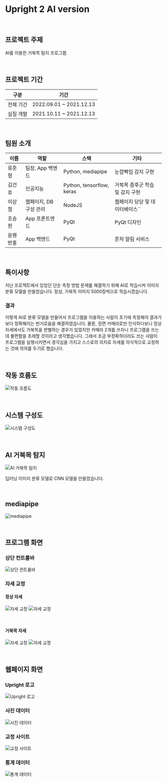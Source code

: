 # Upright 2 AI version

<br>

## 프로젝트 주제
AI를 이용한 거북목 탐지 프로그램

<br>
  
## 프로젝트 기간
| 구분 | 기간 |
| -- | -- |
| 전체 기간 | 2022.09.01 ~ 2021.12.13 |
| 실질 개발 | 2021.10.11 ~ 2021.12.13 |

<br>

## 팀원 소개
| 이름    | 역할         | 스택       | 기타                            |
|---------|--------------|------------|---------------------------------|
| 류준형   | 팀장, App 백엔드  | Python, mediapipe|  눈깜빡임 감지 구현 |
| 김건호   | 인공지능 | Python, tensorflow, keras  | 거북목 증후군 학습 및 감지 구현 |
| 이상철   |  웹페이지, DB 구성 관리   | NodeJS  | 웹페이지 담당 및 데이터베이스`` |
| 조승헌   | App 프론트엔드   | PyQt        | PyQt 디자인 |
| 응웬반홍   | App 백엔드   | PyQt        | 문자 알림 서비스 |

<br>

## 특이사항

지난 프로젝트에서 있었던 단순 측정 방법 문제를 해결하기 위해 AI로 학습시켜 이미지 분류 모델을 만들었습니다. 정상, 거북목 이미지 5000장씩으로 학습시켰습니다.


### 결과
이렇게 AI로 분류 모델을 만들어서 프로그램을 이용하는 사람이 초기에 측정해야 결과가 보다 정확해지는 번거로움을 해결하였습니다. 물론, 정면 카메라로만 인식하다보니 정상 자세에서도 거북목을 판별하는 경우가 있었지만 카메라 2개를 쓰자니 프로그램을 쓰는데 불편함을 초래할 것이라고 생각했습니다. 그래서 조금 부정확하더라도 쓰는 사람이 프로그램을 실행시키면서 경각심을 가지고 스스로의 의지로 자세를 의식적으로 교정하는 것에 의의를 두기로 했습니다.

<br>

## 작동 흐름도
![작동 흐름도](img/작동%20흐름도.png)


<br>

## 시스템 구성도
![시스템 구성도](img/시스템%20구성도.png)


<br>

## AI 거북목 탐지
![AI 거북목 탐지](img/AI%20거북목%20탐지.png)

딥러닝 이미지 분류 모델로 CNN 모델을 만들었습니다.

<br>

## mediapipe
![mediapipe](img/mediapipe%20좌표%20인식.png)

<br>

## 프로그램 화면
### 상단 컨트롤바
![상단 컨트롤바](img/상단%20컨트롤바.png)

### 자세 교정
#### 정상 자세
![자세 교정](img/정상1.png)
![자세 교정](img/정상2.png)

<br>

#### 거북목 자세
![자세 교정](img/거북목1.png)
![자세 교정](img/거북목2.png)



<br> 

## 웹페이지 화면
### Upright 로고
![Upright 로고](img/Upright%20로고.png)

### 사진 데이터
![사진 데이터](img/사진%20데이터.png)

### 교정 사이트
![교정 사이트](img/교정%20사이트.png)

### 통계 데이터
![통계 데이터](img/통계.png)
